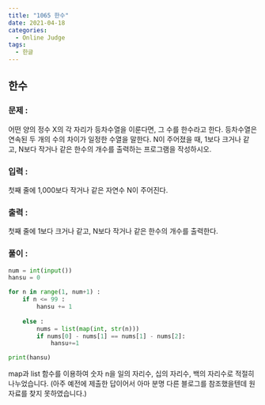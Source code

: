 ```yaml
---
title: "1065 한수"
date: 2021-04-18
categories:
  - Online Judge
tags:
  - 한글
---
```

## 한수


### 문제 :

어떤 양의 정수 X의 각 자리가 등차수열을 이룬다면, 그 수를 한수라고 한다. 등차수열은 연속된 두 개의 수의 차이가 일정한 수열을 말한다. N이 주어졌을 때, 1보다 크거나 같고, N보다 작거나 같은 한수의 개수를 출력하는 프로그램을 작성하시오. 


### 입력 :

첫째 줄에 1,000보다 작거나 같은 자연수 N이 주어진다.


### 출력 : 

첫째 줄에 1보다 크거나 같고, N보다 작거나 같은 한수의 개수를 출력한다.


### 풀이 :

```python
num = int(input())
hansu = 0

for n in range(1, num+1) :
    if n <= 99 :
        hansu += 1 
    
    else :     
        nums = list(map(int, str(n))) 
        if nums[0] - nums[1] == nums[1] - nums[2]:
            hansu+=1

print(hansu)
```

map과 list 함수를 이용하여 숫자 n을 일의 자리수, 십의 자리수, 백의 자리수로 적절히 나누었습니다. (아주 예전에 제출한 답이어서 아마 분명 다른 블로그를 참조했을텐데 원자료를 찾지 못하였습니다.)